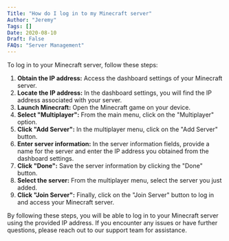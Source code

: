 ```yaml
---
Title: "How do I log in to my Minecraft server"
Author: "Jeremy"
Tags: []
Date: 2020-08-10
Draft: False
FAQs: "Server Management"
---
```



To log in to your Minecraft server, follow these steps:

1. **Obtain the IP address:** Access the dashboard settings of your Minecraft server.
2. **Locate the IP address:** In the dashboard settings, you will find the IP address associated with your server.
3. **Launch Minecraft:** Open the Minecraft game on your device.
4. **Select "Multiplayer":** From the main menu, click on the "Multiplayer" option.
5. **Click "Add Server":** In the multiplayer menu, click on the "Add Server" button.
6. **Enter server information:** In the server information fields, provide a name for the server and enter the IP address you obtained from the dashboard settings.
7. **Click "Done":** Save the server information by clicking the "Done" button.
8. **Select the server:** From the multiplayer menu, select the server you just added.
9. **Click "Join Server":** Finally, click on the "Join Server" button to log in and access your Minecraft server.

By following these steps, you will be able to log in to your Minecraft server using the provided IP address. If you encounter any issues or have further questions, please reach out to our support team for assistance.
